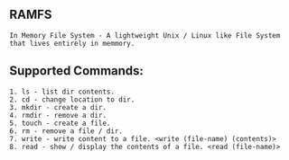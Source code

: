 ## RAMFS  
    In Memory File System - A lightweight Unix / Linux like File System that lives entirely in memmory.  
## Supported Commands:  
    1. ls - list dir contents.  
    2. cd - change location to dir.  
    3. mkdir - create a dir.   
    4. rmdir - remove a dir.   
    5. touch - create a file.  
    6. rm - remove a file / dir.  
    7. write - write content to a file. <write (file-name) (contents)>  
    8. read - show / display the contents of a file. <read (file-name)>  